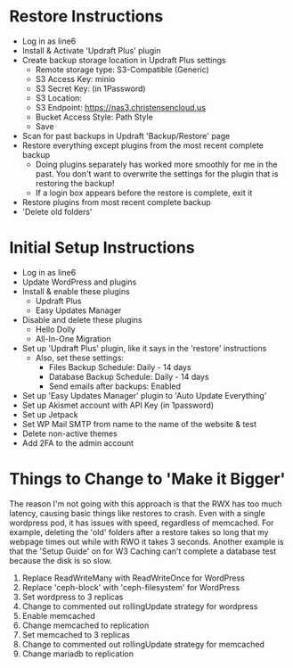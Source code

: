 # Restore Instructions
[//]: # (* When restoring, **you must drop the replicaCount to 1** so that only one wordpress instance is setting up the database and installation files.)
* Log in as line6
* Install & Activate 'Updraft Plus' plugin
* Create backup storage location in Updraft Plus settings
  * Remote storage type: S3-Compatible (Generic)
  * S3 Access Key: minio
  * S3 Secret Key: (in 1Password)
  * S3 Location: <bucket-name>
  * S3 Endpoint: https://nas3.christensencloud.us
  * Bucket Access Style: Path Style
  * Save
* Scan for past backups in Updraft 'Backup/Restore' page
* Restore everything except plugins from the most recent complete backup
  * Doing plugins separately has worked more smoothly for me in the past. You don't want to overwrite the settings for the plugin that is restoring the backup!
  * If a login box appears before the restore is complete, exit it
* Restore plugins from most recent complete backup
* 'Delete old folders'

[//]: # (* Raise it back to **3** replicas)

# Initial Setup Instructions
[//]: # (* When it first installs, **you must drop the replicaCount to 1** so that only one wordpress instance is setting up the database and installation files.)
[//]: # (* Don't touch the mariadb pods when first running. The warning about 'Failed to load slave replication state' is just a warning and will be fixed.)
* Log in as line6
* Update WordPress and plugins
* Install & enable these plugins
  * Updraft Plus
  * Easy Updates Manager
* Disable and delete these plugins
  * Hello Dolly
  * All-In-One Migration
* Set up 'Updraft Plus' plugin, like it says in the 'restore' instructions
  * Also, set these settings:
    * Files Backup Schedule: Daily - 14 days
    * Database Backup Schedule: Daily - 14 days
    * Send emails after backups: Enabled
* Set up 'Easy Updates Manager' plugin to 'Auto Update Everything'
* Set up Akismet account with API Key (in 1password)
* Set up Jetpack
* Set WP Mail SMTP from name to the name of the website & test
* Delete non-active themes
* Add 2FA to the admin account

[//]: # (* Set up W3 Total Cache Plugin)
[//]: # (  * Run through the 'Setup Guide', choosing the fastest option when possible)
[//]: # (  * Skip the 'Setup Guide')
[//]: # (  * Go to 'General Settings', enabling caching with memcached where available &#40;Page, Minify, Database, Object&#41;)
[//]: # (  * Image optimization: Enabled)
[//]: # (  * Lazy loading: Enabled)
[//]: # (  * Save & purge caches)
[//]: # (  * You will need to set the Memcached url in some places in the general settings, it should warn you where. The memcached url looks like this: `<release_name>-memcached.<namespace>.svc:11211`)
[//]: # (* Raise it back to **3** replicas)

# Things to Change to 'Make it Bigger'
The reason I'm not going with this approach is that the RWX has too much latency, causing basic things like restores to crash. Even with a single wordpress pod, it has issues with speed, regardless of memcached. For example, deleting the 'old' folders after a restore takes so long that my webpage times out while with RWO it takes 3 seconds. Another example is that the 'Setup Guide' on for W3 Caching can't complete a database test because the disk is so slow.
1. Replace ReadWriteMany with ReadWriteOnce for WordPress
2. Replace 'ceph-block' with 'ceph-filesystem' for WordPress
3. Set wordpress to 3 replicas
4. Change to commented out rollingUpdate strategy for wordpress
5. Enable memcached
6. Change memcached to replication
7. Set memcached to 3 replicas
8. Change to commented out rollingUpdate strategy for memcached
9. Change mariadb to replication